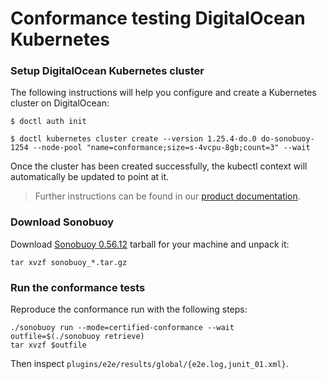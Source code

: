 # Conformance testing DigitalOcean Kubernetes

### Setup DigitalOcean Kubernetes cluster

The following instructions will help you configure and create a Kubernetes cluster on DigitalOcean:

```
$ doctl auth init

$ doctl kubernetes cluster create --version 1.25.4-do.0 do-sonobuoy-1254 --node-pool "name=conformance;size=s-4vcpu-8gb;count=3" --wait
```

Once the cluster has been created successfully, the kubectl context will automatically be updated to point at it.

> Further instructions can be found in our [product documentation](https://www.digitalocean.com/docs/kubernetes/how-to/create-cluster/).

### Download Sonobuoy

Download [Sonobuoy 0.56.12](https://github.com/vmware-tanzu/sonobuoy/releases/tag/v0.56.12) tarball for your machine and unpack it:

```shell
tar xvzf sonobuoy_*.tar.gz
```

### Run the conformance tests

Reproduce the conformance run with the following steps:

```shell
./sonobuoy run --mode=certified-conformance --wait
outfile=$(./sonobuoy retrieve)
tar xvzf $outfile
```

Then inspect `plugins/e2e/results/global/{e2e.log,junit_01.xml}`.
